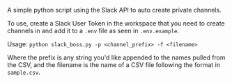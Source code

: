 A simple python script using the Slack API to auto create private channels.

To use, create a Slack User Token in the workspace that you need to create channels in and add it to a `.env` file as seen in `.env.example`.


Usage:
`python slack_boss.py -p <channel_prefix> -f <filename>`

Where the prefix is any string you'd like appended to the names pulled from the CSV, and the
filename is the name of a CSV file following the format in `sample.csv`.
